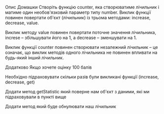 Опис Домашки
Створіть функцію counter, яка створюватиме лічильник і матиме один необов'язковий параметр типу number. Виклик функції повинен повертати об'єкт (лічильник) із трьома методами: increase, decrease, value.

Виклик методу value повинен повертати поточне значення лічильника, increse – збільшувати його на 1, а decrease – зменшувати на 1.

Виклик функції counter повинен створювати незалежний лічильник – це означає, що виклик методів одного лічильника не повинен впливати на будь-який інший лічильник.

Додатково Якщо хочете оцінку 100 балів

Необхідно підраховувати скільки разів були викликані функції (increase, decrease, get)

Додати метод getStatistic який поверне нам об'єкт з даними, які ми підраховували в пункті вище

Додати метод який буде обнулювати наш лічильник